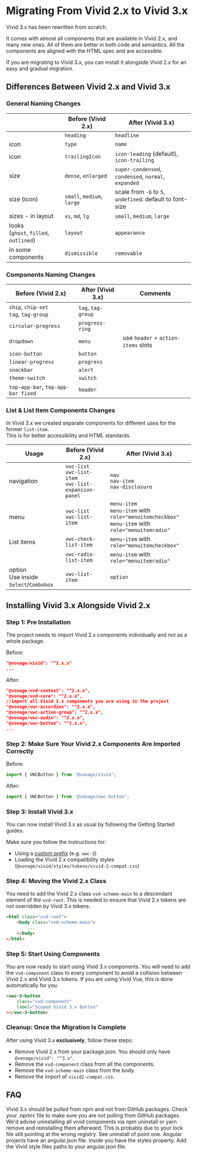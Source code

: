 # Migrating From Vivid 2.x to Vivid 3.x

Vivid 3.x has been rewritten from scratch.

It comes with almost all components that are available in Vivid 2.x, and many new ones.
All of them are better in both code and semantics. All the components are aligned with the HTML spec and are accessible.

If you are migrating to Vivid 3.x, you can install it alongside Vivid 2.x for an easy and gradual migration.

## Differences Between Vivid 2.x and Vivid 3.x

### General Naming Changes

|                                           | Before (Vivid 2.x)         | After (Vivid 3.x)                                              |
| ----------------------------------------- | -------------------------- | -------------------------------------------------------------- |
|                                           | `heading`                  | `headline`                                                     |
| icon                                      | `type`                     | `name`                                                         |
| icon                                      | `trailingIcon`             | `icon-leading` (default), `icon-trailing`                      |
| size                                      | `dense`, `enlarged`        | `super-condensed`, `condensed`, `normal`, `expanded`           |
| size (icon)                               | `small`, `medium`, `large` | scale from `-6` to `5`,<br/> `undefined`: default to font-size |
| sizes - in layout                         | `xs`, `md`, `lg`           | `small`, `medium`, `large`                                     |
| looks<br/>(`ghost`, `filled`, `outlined`) | `layout`                   | `appearance`                                                   |
| in some components                        | `dismissible`              | `removable`                                                    |

### Components Naming Changes

| Before (Vivid 2.x)                        | After (Vivid 3.x)  | Comments                            |
| ----------------------------------------- | ------------------ | ----------------------------------- |
| `chip`, `chip-set`<br/>`tag`, `tag-group` | `tag`, `tag-group` |                                     |
| `circular-progress`                       | `progress-ring`    |                                     |
| `dropdown`                                | `menu`             | use `header` + `action-items` slots |
| `icon-button`                             | `button`           |                                     |
| `linear-progress`                         | `progress`         |                                     |
| `snackbar`                                | `alert`            |                                     |
| `theme-switch`                            | `switch`           |                                     |
| `top-app-bar`, `top-app-bar fixed`        | `header`           |                                     |

### List & List Item Components Changes

In Vivid 3.x we created separate components for different uses for the former `list-item`.  
This is for better accessibility and HTML standards.

| Usage                                      | Before (Vivid 2.x)                                            | After (Vivid 3.x)                                                                                         |
| ------------------------------------------ | ------------------------------------------------------------- | --------------------------------------------------------------------------------------------------------- |
| navigation                                 | `vwc-list`<br/>`vwc-list-item`<br/>`vwc-list-expansion-panel` | `nav`<br/> `nav-item`<br/> `nav-disclosure`                                                               |
| menu                                       | `vwc-list`<br/>`vwc-list-item`                                | `menu-item`<br/> `menu-item` with `role="menuitemcheckbox"` <br/> `menu-item` with `role="menuitemradio"` |
| List items                                 | `vwc-check-list-item`                                         | `menu-item` with `role="menuitemcheckbox"`                                                                |
|                                            | `vwc-radio-list-item`                                         | `menu-item` with `role="menuitemradio"`                                                                   |
| option<br/> Use inside `Select`/`Combobox` | `vwc-list-item`                                               | `option`                                                                                                  |

## Installing Vivid 3.x Alongside Vivid 2.x

### Step 1: Pre Installation

The project needs to import Vivid 2.x components individually and not as a whole package.

Before:

```json
"@vonage/vivid": "^2.x.x"
...
```

After:

```json
"@vonage/vvd-context": "^2.x.x",
"@vonage/vvd-core": "^2.x.x",
//import all Vivid 2.x components you are using in the project
"@vonage/vwc-accordion": "^2.x.x",
"@vonage/vwc-action-group": "^2.x.x",
"@vonage/vwc-audio": "^2.x.x",
"@vonage/vwc-button": "^2.x.x",
...
```

### Step 2: Make Sure Your Vivid 2.x Components Are Imported Correctly

Before:

```js
import { VWCButton } from '@vonage/vivid';
```

After:

```js
import { VWCButton } from '@vonage/vwc-button';
```

### Step 3: Install Vivid 3.x

You can now install Vivid 3.x as usual by following the Getting Started guides.

Make sure you follow the instructions for:

- Using a [custom prefix](/guides/prefix/) (e.g. `vwc-3`)
- Loading the Vivid 2.x compatibility styles (`@vonage/vivid/styles/tokens/vivid-2-compat.css`)

### Step 4: Moving the Vivid 2.x Class

You need to add the Vivid 2.x class `vvd-scheme-main` to a descendant element of the `vvd-root`.
This is needed to ensure that Vivid 2.x tokens are not overridden by Vivid 3.x tokens.

```html
<html class="vvd-root">
	<body class="vvd-scheme-main">
		...
	</body>
</html>
```

### Step 5: Start Using Components

You are now ready to start using Vivid 3.x components.
You will need to add the `vvd-component` class to every component to avoid a collision between Vivid 2.x and Vivid 3.x tokens.
If you are using Vivid Vue, this is done automatically for you.

```html
<vwc-3-button
	class="vvd-component"
	label="Scoped Vivid 3.x Button"
></vwc-3-button>
```

### Cleanup: Once the Migration Is Complete

After using Vivid 3.x **exclusively**, follow these steps:

- Remove Vivid 2.x from your package.json. You should only have `@vonage/vivid": "^3.x"`.
- Remove the `vvd-component` class from all the components.
- Remove the `vvd-scheme-main` class from the body.
- Remove the import of `vivid2-compat.css`.

## FAQ

<vwc-accordion>
  <vwc-accordion-item heading="'No matching version found for' Error">
    Vivid 3.x should be pulled from npm and not from GitHub packages. Check your .npmrc file to make sure you are not pulling from GitHub packages. We'd advise uninstalling all vivid components via npm uninstall or yarn remove and reinstalling them afterward.
  </vwc-accordion-item>
  <vwc-accordion-item heading="403 in CI after installing from npm">
    This is probably due to your lock file still pointing at the wrong registry. See uninstall of point one.
  </vwc-accordion-item>
  <vwc-accordion-item heading="Loading external CSS in Angular">
    Angular projects have an angular.json file. Inside you have the styles property. Add the Vivid style files paths to your angular.json file.
  </vwc-accordion-item>
</vwc-accordion>
